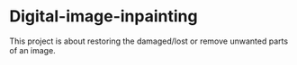# Digital-image-inpainting
This project is about restoring the damaged/lost or remove unwanted parts of an image.
